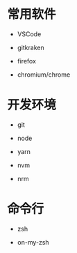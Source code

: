 # 常用软件

- VSCode 

- gitkraken

- firefox

- chromium/chrome


# 开发环境

- git

-  node

- yarn

- nvm

- nrm

# 命令行

- zsh

- on-my-zsh